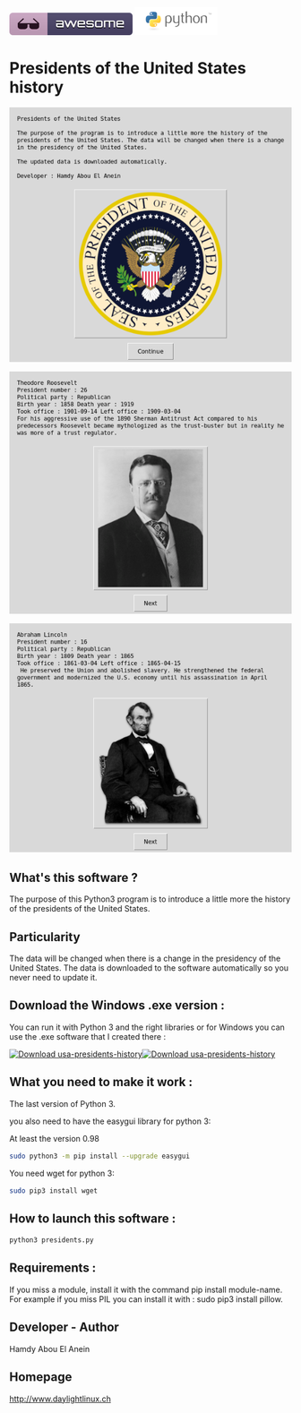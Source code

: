 ![Awesome](awesome.svg) ![Python](python.png)  

# Presidents of the United States history

![Screenshot](screenshot2.png)

![Screenshot](screenshot1.png)
 
![Screenshot](screenshot.png)

## What's this software ?  

The purpose of this Python3 program is to introduce a little more the history of the presidents of the United States. 

## Particularity

The data will be changed when there is a change in the presidency of the United States. The data is downloaded to the software automatically so you never need to update it.

## Download the Windows .exe version :

You can run it with Python 3 and the right libraries or for Windows you can use the .exe software that I created there :

[![Download usa-presidents-history](https://img.shields.io/sourceforge/dm/usa-presidents-history.svg)](https://sourceforge.net/projects/usa-presidents-history/files/latest/download)[![Download usa-presidents-history](https://a.fsdn.com/con/app/sf-download-button)](https://sourceforge.net/projects/usa-presidents-history/files/latest/download)


## What you need to make it work :  


The last version of Python 3.

you also need to have the easygui library for python 3:

At least the version 0.98

```sh
sudo python3 -m pip install --upgrade easygui 
```

You need wget for python 3:


```sh
sudo pip3 install wget
```


## How to launch this software :  

```sh
python3 presidents.py
```  

## Requirements :

If you miss a module, install it with the command pip install module-name. For example if you miss PIL you can install it with : sudo pip3 install pillow.


## Developer - Author

Hamdy Abou El Anein

## Homepage

http://www.daylightlinux.ch 
